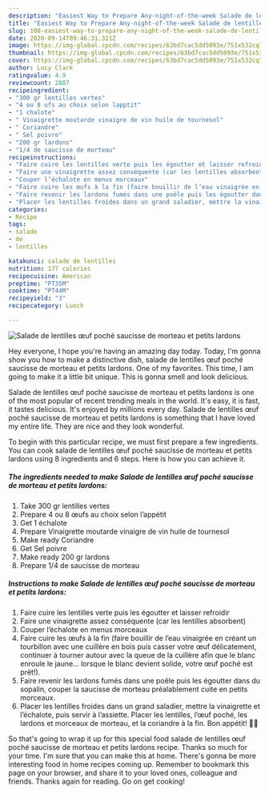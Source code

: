 ```yaml
---
description: "Easiest Way to Prepare Any-night-of-the-week Salade de lentilles œuf poché saucisse de morteau et petits lardons"
title: "Easiest Way to Prepare Any-night-of-the-week Salade de lentilles œuf poché saucisse de morteau et petits lardons"
slug: 108-easiest-way-to-prepare-any-night-of-the-week-salade-de-lentilles-ouf-poche-saucisse-de-morteau-et-petits-lardons
date: 2020-09-14T09:46:31.321Z
image: https://img-global.cpcdn.com/recipes/63bd7cac5dd5093e/751x532cq70/salade-de-lentilles-oeuf-poche-saucisse-de-morteau-et-petits-lardons-photo-principale-de-la-recette.jpg
thumbnail: https://img-global.cpcdn.com/recipes/63bd7cac5dd5093e/751x532cq70/salade-de-lentilles-oeuf-poche-saucisse-de-morteau-et-petits-lardons-photo-principale-de-la-recette.jpg
cover: https://img-global.cpcdn.com/recipes/63bd7cac5dd5093e/751x532cq70/salade-de-lentilles-oeuf-poche-saucisse-de-morteau-et-petits-lardons-photo-principale-de-la-recette.jpg
author: Lucy Clark
ratingvalue: 4.9
reviewcount: 2807
recipeingredient:
- "300 gr lentilles vertes"
- "4 ou 8 ufs au choix selon lapptit"
- "1 chalote"
- " Vinaigrette moutarde vinaigre de vin huile de tournesol"
- " Coriandre"
- " Sel poivre"
- "200 gr lardons"
- "1/4 de saucisse de morteau"
recipeinstructions:
- "Faire cuire les lentilles verte puis les égoutter et laisser refroidir"
- "Faire une vinaigrette assez conséquente (car les lentilles absorbent)"
- "Couper l’échalote en menus morceaux"
- "Faire cuire les œufs à la fin (faire bouillir de l’eau vinaigrée en créant un tourbillon avec une cuillère en bois puis casser votre œuf délicatement, continuer à tourner autour avec la queue de la cuillère afin que le blanc enroule le jaune... lorsque le blanc devient solide, votre œuf poché est prêt!)."
- "Faire revenir les lardons fumés dans une poêle puis les égoutter dans du sopalin, couper la saucisse de morteau préalablement cuite en petits morceaux."
- "Placer les lentilles froides dans un grand saladier, mettre la vinaigrette et l’échalote, puis servir à l’assiette. Placer les lentilles, l’œuf poché, les lardons et morceaux de morteau, et la coriandre à la fin. Bon appétit! 🙂😉"
categories:
- Recipe
tags:
- salade
- de
- lentilles

katakunci: salade de lentilles 
nutrition: 177 calories
recipecuisine: American
preptime: "PT35M"
cooktime: "PT44M"
recipeyield: "3"
recipecategory: Lunch

---
```



![Salade de lentilles œuf poché saucisse de morteau et petits lardons](https://img-global.cpcdn.com/recipes/63bd7cac5dd5093e/751x532cq70/salade-de-lentilles-oeuf-poche-saucisse-de-morteau-et-petits-lardons-photo-principale-de-la-recette.jpg)

Hey everyone, I hope you're having an amazing day today. Today, I'm gonna show you how to make a distinctive dish, salade de lentilles œuf poché saucisse de morteau et petits lardons. One of my favorites. This time, I am going to make it a little bit unique. This is gonna smell and look delicious.

Salade de lentilles œuf poché saucisse de morteau et petits lardons is one of the most popular of recent trending meals in the world. It's easy, it is fast, it tastes delicious. It's enjoyed by millions every day. Salade de lentilles œuf poché saucisse de morteau et petits lardons is something that I have loved my entire life. They are nice and they look wonderful.




To begin with this particular recipe, we must first prepare a few ingredients. You can cook salade de lentilles œuf poché saucisse de morteau et petits lardons using 8 ingredients and 6 steps. Here is how you can achieve it.

<!--inarticleads1-->

##### The ingredients needed to make Salade de lentilles œuf poché saucisse de morteau et petits lardons:

1. Take 300 gr lentilles vertes
1. Prepare 4 ou 8 œufs au choix selon l’appétit
1. Get 1 échalote
1. Prepare  Vinaigrette moutarde vinaigre de vin huile de tournesol
1. Make ready  Coriandre
1. Get  Sel poivre
1. Make ready 200 gr lardons
1. Prepare 1/4 de saucisse de morteau




<!--inarticleads2-->

##### Instructions to make Salade de lentilles œuf poché saucisse de morteau et petits lardons:

1. Faire cuire les lentilles verte puis les égoutter et laisser refroidir
1. Faire une vinaigrette assez conséquente (car les lentilles absorbent)
1. Couper l’échalote en menus morceaux
1. Faire cuire les œufs à la fin (faire bouillir de l’eau vinaigrée en créant un tourbillon avec une cuillère en bois puis casser votre œuf délicatement, continuer à tourner autour avec la queue de la cuillère afin que le blanc enroule le jaune... lorsque le blanc devient solide, votre œuf poché est prêt!).
1. Faire revenir les lardons fumés dans une poêle puis les égoutter dans du sopalin, couper la saucisse de morteau préalablement cuite en petits morceaux.
1. Placer les lentilles froides dans un grand saladier, mettre la vinaigrette et l’échalote, puis servir à l’assiette. Placer les lentilles, l’œuf poché, les lardons et morceaux de morteau, et la coriandre à la fin. Bon appétit! 🙂😉




So that's going to wrap it up for this special food salade de lentilles œuf poché saucisse de morteau et petits lardons recipe. Thanks so much for your time. I'm sure that you can make this at home. There's gonna be more interesting food in home recipes coming up. Remember to bookmark this page on your browser, and share it to your loved ones, colleague and friends. Thanks again for reading. Go on get cooking!
